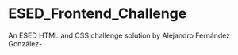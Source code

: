 # ESED_Frontend_Challenge
 An ESED HTML and CSS challenge solution by Alejandro Fernández González-
